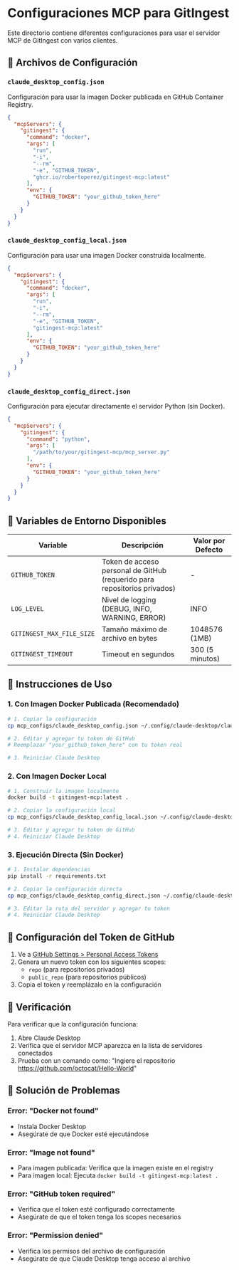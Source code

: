 # Configuraciones MCP para GitIngest

Este directorio contiene diferentes configuraciones para usar el servidor MCP de GitIngest con varios clientes.

## 📁 Archivos de Configuración

### `claude_desktop_config.json`
Configuración para usar la imagen Docker publicada en GitHub Container Registry.

```json
{
  "mcpServers": {
    "gitingest": {
      "command": "docker",
      "args": [
        "run",
        "-i",
        "--rm",
        "-e", "GITHUB_TOKEN",
        "ghcr.io/robertoperez/gitingest-mcp:latest"
      ],
      "env": {
        "GITHUB_TOKEN": "your_github_token_here"
      }
    }
  }
}
```

### `claude_desktop_config_local.json`
Configuración para usar una imagen Docker construida localmente.

```json
{
  "mcpServers": {
    "gitingest": {
      "command": "docker",
      "args": [
        "run",
        "-i",
        "--rm",
        "-e", "GITHUB_TOKEN",
        "gitingest-mcp:latest"
      ],
      "env": {
        "GITHUB_TOKEN": "your_github_token_here"
      }
    }
  }
}
```

### `claude_desktop_config_direct.json`
Configuración para ejecutar directamente el servidor Python (sin Docker).

```json
{
  "mcpServers": {
    "gitingest": {
      "command": "python",
      "args": [
        "/path/to/your/gitingest-mcp/mcp_server.py"
      ],
      "env": {
        "GITHUB_TOKEN": "your_github_token_here"
      }
    }
  }
}
```

## 🔧 Variables de Entorno Disponibles

| Variable | Descripción | Valor por Defecto |
|----------|-------------|-------------------|
| `GITHUB_TOKEN` | Token de acceso personal de GitHub (requerido para repositorios privados) | - |
| `LOG_LEVEL` | Nivel de logging (DEBUG, INFO, WARNING, ERROR) | INFO |
| `GITINGEST_MAX_FILE_SIZE` | Tamaño máximo de archivo en bytes | 1048576 (1MB) |
| `GITINGEST_TIMEOUT` | Timeout en segundos | 300 (5 minutos) |

## 🚀 Instrucciones de Uso

### 1. Con Imagen Docker Publicada (Recomendado)

```bash
# 1. Copiar la configuración
cp mcp_configs/claude_desktop_config.json ~/.config/claude-desktop/claude_desktop_config.json

# 2. Editar y agregar tu token de GitHub
# Reemplazar "your_github_token_here" con tu token real

# 3. Reiniciar Claude Desktop
```

### 2. Con Imagen Docker Local

```bash
# 1. Construir la imagen localmente
docker build -t gitingest-mcp:latest .

# 2. Copiar la configuración local
cp mcp_configs/claude_desktop_config_local.json ~/.config/claude-desktop/claude_desktop_config.json

# 3. Editar y agregar tu token de GitHub
# 4. Reiniciar Claude Desktop
```

### 3. Ejecución Directa (Sin Docker)

```bash
# 1. Instalar dependencias
pip install -r requirements.txt

# 2. Copiar la configuración directa
cp mcp_configs/claude_desktop_config_direct.json ~/.config/claude-desktop/claude_desktop_config.json

# 3. Editar la ruta del servidor y agregar tu token
# 4. Reiniciar Claude Desktop
```

## 🔑 Configuración del Token de GitHub

1. Ve a [GitHub Settings > Personal Access Tokens](https://github.com/settings/tokens)
2. Genera un nuevo token con los siguientes scopes:
   - `repo` (para repositorios privados)
   - `public_repo` (para repositorios públicos)
3. Copia el token y reemplázalo en la configuración

## 🧪 Verificación

Para verificar que la configuración funciona:

1. Abre Claude Desktop
2. Verifica que el servidor MCP aparezca en la lista de servidores conectados
3. Prueba con un comando como: "Ingiere el repositorio https://github.com/octocat/Hello-World"

## 🐛 Solución de Problemas

### Error: "Docker not found"
- Instala Docker Desktop
- Asegúrate de que Docker esté ejecutándose

### Error: "Image not found"
- Para imagen publicada: Verifica que la imagen existe en el registry
- Para imagen local: Ejecuta `docker build -t gitingest-mcp:latest .`

### Error: "GitHub token required"
- Verifica que el token esté configurado correctamente
- Asegúrate de que el token tenga los scopes necesarios

### Error: "Permission denied"
- Verifica los permisos del archivo de configuración
- Asegúrate de que Claude Desktop tenga acceso al archivo
